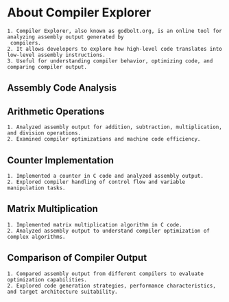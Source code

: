 # About Compiler Explorer
    1. Compiler Explorer, also known as godbolt.org, is an online tool for analyzing assembly output generated by 
     compilers.
    2. It allows developers to explore how high-level code translates into low-level assembly instructions.
    3. Useful for understanding compiler behavior, optimizing code, and comparing compiler output.
     
## Assembly Code Analysis
## Arithmetic Operations
    1. Analyzed assembly output for addition, subtraction, multiplication, and division operations.
    2. Examined compiler optimizations and machine code efficiency.
   
## Counter Implementation
    1. Implemented a counter in C code and analyzed assembly output.
    2. Explored compiler handling of control flow and variable manipulation tasks.
   
## Matrix Multiplication
    1. Implemented matrix multiplication algorithm in C code.
    2. Analyzed assembly output to understand compiler optimization of complex algorithms.
   
## Comparison of Compiler Output
    1. Compared assembly output from different compilers to evaluate optimization capabilities.
    2. Explored code generation strategies, performance characteristics, and target architecture suitability.

